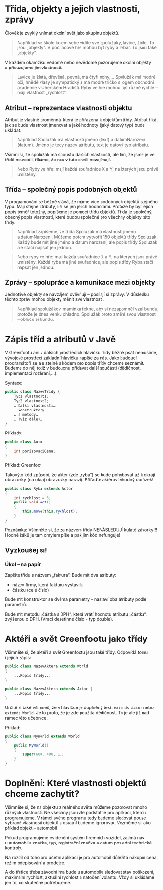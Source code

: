 # Třída, objekty a jejich vlastnosti, zprávy

Člověk je zvyklý vnímat okolní svět jako skupinu objektů. 
> Například ve škole kolem sebe vidíte své spolužáky, lavice, židle. To jsou „objekty“. 
> V&nbsp;počítačové hře mohou být ryby a&nbsp;rybář. To jsou také „objekty“.

V každém okamžiku vědomě nebo nevědomě pozorujeme okolní objekty a&nbsp;přisuzujeme jim vlastnosti. 
> Lavice je žlutá, dřevěná, pevná, má čtyři nohy,... 
> Spolužák má modré oči, hnědé vlasy je sympatický a&nbsp;má modré tričko s&nbsp;logem obchodní akademie v&nbsp;Uherském Hradišti.
> Ryby ve hře mohou být různě rychlé – mají vlastnost „rychlost“.

## Atribut – reprezentace vlastnosti objektu
Atribut je vlastně proměnná, která je přiřazena k&nbsp;objektům třídy. Atribut říká, jak se bude vlastnost jmenovat a&nbsp;jaké hodnoty (jaký datový typ) bude ukládat.

> Například Spolužák má vlastnosti jméno (text) a&nbsp;datumNarození (datum). 
> Jméno je tedy název atributu, text je datový typ atributu.

Všimni si, že spolužák má spoustu dalších vlastností, ale tím, že jsme je ve třídě neuvedli, říkáme, že nás v&nbsp;tuto chvíli nezajímají.

> Nebo Ryby ve hře: mají každá souřadnice X a&nbsp;Y, na kterých jsou právě umístěny.

## Třída – společný popis podobných objektů

V programování se běžně stává, že máme více podobných objektů stejného typu. Mají stejné atributy, liší se jen jejich hodnotami. Protože by byl jejich popis téměř totožný, popíšeme je pomocí třídu objektů. Třída je společný, obecný popis vlastností, které budou společné pro všechny objekty této třídy.

> Například zapíšeme, že třída Spoluzak má vlastnosti jmeno a&nbsp;datumNarozeni. Můžeme potom vytvořit 150 objektů třídy Spoluzak. Každý bude mít jiné jméno a&nbsp;datum narození, ale popis třídy Spoluzak ale stačí napsat jen jednou.

> Nebo ryby ve hře: mají každá souřadnice X a&nbsp;Y, na kterých jsou právě umístěny. Každá ryba má jiné souřadnice, ale popis třídy Ryba stačí napsat jen jednou.

## Zprávy – spolupráce a komunikace mezi objekty

Jednotlivé objekty se navzájem ovlivňují – posílají si zprávy. V&nbsp;důsledku těchto zpráv mohou objekty měnit své vlastnosti.

> Například spolužákovi maminka řekne, aby si nezapomněl vzal bundu, protože je dnes venku chladno. Spolužák proto změní svou vlastnost – obleče si bundu.

# Zápis tříd a atributů v Javě

V Greenfootu ani v&nbsp;dalších prostředích hlavičku třídy běžně psát nemusíme, vývojové prostředí základní hlavičku napíše za nás. Jako budoucí programátoři se ale stejně s&nbsp;kódem pro popis třídy chceme seznámit. Budeme do něj totiž v&nbsp;budoucnu přidávat další součásti (dědičnost, implementaci rozhraní,…).

Syntaxe:
```java
public class NazevTridy {
	Typ1 vlastnost1;
	Typ2 vlastnost2;
	… Další vlastnosti… 
	… konstruktory… 
	… a metody… 
	… (viz dále)… 
}
```

Příklady:
```java
public class Auto 
{
	int porizovaciCena;
}
```

Příklad: Greenfoot

Takovýto kód způsobí, že aktér (zde „ryba“) se bude pohybovat až k&nbsp;okraji obrazovky (na okraj obrazovky narazí). Přiřaďte aktérovi vhodný obrázek!
```java
public class Ryba extends Actor 
{
	int rychlost = 5;
	public void act()
	{
		this.move(this.rychlost);
	}
}
```

Poznámka: Všimněte si, že za názvem třídy NENÁSLEDUJÍ kulaté závorky!!! 
Hodně žáků je tam omylem píše a&nbsp;pak jim kód nefunguje!

## Vyzkoušej si!

### Úkol – na papír

Zapište třídu s&nbsp;názvem „faktura“.
Bude mít dva atributy:
* název firmy, která fakturu vystavila
* částku (celé číslo)

Bude mít konstruktor se dvěma parametry - nastaví oba atributy podle parametrů.

Bude mít metodu „částka s&nbsp;DPH“, která vrátí hodnotu atributu „částka“, zvýšenou o&nbsp;DPH. (Vrací desetinné číslo - typ double).

# Aktéři a svět Greenfootu jako třídy

Všimněte si, že aktéři a&nbsp;svět Greenfootu jsou také třídy. Odpovídá tomu i&nbsp;jejich zápis:
```java
public class NazevAktera extends World 
{
	...Popis třídy...
}

public class NazevAktera extends Actor {
	...Popis třídy...
}
```

Určitě si také všimneš, že v&nbsp;hlavičce je doplněný text: `extends Actor` nebo `extends World`. Je to proto, že je zde použita dědičnost. To je ale již nad rámec této učebnice.

Příklad:
```java
public class MyWorld extends World 
{
	public MyWorld()
	{
		super(600, 400, 1); 
	}
}
```

# Doplnění: Které vlastnosti objektů chceme zachytit?

Všimněte si, že na objektu z&nbsp;reálného světa můžeme pozorovat mnoho různých vlastností. Ne všechny jsou ale podstatné pro aplikaci, kterou programujeme. V&nbsp;rámci svého programu tedy budeme sledovat pouze vybrané vlastnosti objektů a&nbsp;ostatní budeme ignorovat.
Vezměme si jako příklad objekt – automobil

Pokud programujeme evidenční systém firemních vozidel, zajímá nás u&nbsp;automobilu značka, typ, registrační značka a&nbsp;datum poslední technické kontroly.

Na rozdíl od toho pro účetní aplikaci je pro automobil důležitá nákupní cena, režim odepisování a&nbsp;prodejce.

A do třetice třeba závodní hra bude u&nbsp;automobilu sledovat stav poškození, maximální rychlost, aktuální rychlost a&nbsp;natočení volantu.
Vždy si ukládáme jen to, co skutečně potřebujeme.
